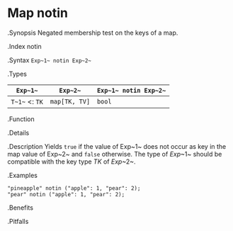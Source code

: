 # Map notin

.Synopsis
Negated membership test on the keys of a map.

.Index
notin

.Syntax
`Exp~1~ notin Exp~2~`

.Types

| `Exp~1~`           |  `Exp~2~`         | `Exp~1~ notin Exp~2~`  |
| --- | --- | --- |
| `T~1~`  <: `TK`  |  `map[TK, TV]` | `bool`                |


.Function

.Details

.Description
Yields `true` if the value of Exp~1~ does not occur as key in the map value of Exp~2~ and `false` otherwise. 
The type of _Exp_~1~ should be compatible with the key type _TK_ of _Exp_~2~.

.Examples
```rascal-shell
"pineapple" notin ("apple": 1, "pear": 2);
"pear" notin ("apple": 1, "pear": 2);
```

.Benefits

.Pitfalls


